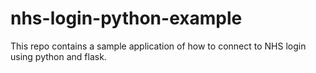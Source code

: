 # nhs-login-python-example
This repo contains a sample application of how to connect to NHS login using python and flask.
